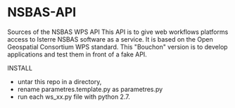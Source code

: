 # NSBAS-API
Sources of the NSBAS WPS API
This API is to give web workflows platforms access to Isterre NSBAS software as a service.
It is based on the Open Geospatial Consortium WPS standard.
This "Bouchon" version is to develop applications and test them in front of a fake API.

INSTALL
- untar this repo in a directory, 
- rename parametres.template.py as parametres.py
- run each ws_xx.py file with python 2.7.
